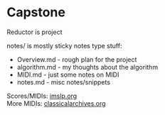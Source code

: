 # Capstone

Reductor is project

notes/ is mostly sticky notes type stuff:
+ Overview.md - rough plan for the project
+ algorithm.md - my thoughts about the algorithm
+ MIDI.md - just some notes on MIDI
+ notes.md - misc notes/snippets

Scores/MIDIs: [imslp.org](imslp.org)  
More MIDIs: [classicalarchives.org](https://www.classicalarchives.com/midi.html)
